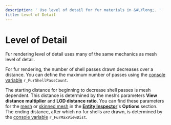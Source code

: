 ```yaml
---
description: ' Use level of detail for fur materials in &ALYlong;. '
title: Level of Detail
---
```

# Level of Detail<a name="shader-ref-fur-features-levelofdetail"></a>

Fur rendering level of detail uses many of the same mechanics as mesh level of detail\. 

For fur rendering, the number of shell passes drawn decreases over a distance\. You can define the maximum number of passes using the [console variable](shader-ref-fur-consolevariables.md) `r_FurShellPassCount`\.

The starting distance for beginning to decrease shell passes is mesh dependent\. This distance is determined by the mesh’s parameters **View distance multiplier** and **LOD distance ratio**\. You can find these parameters for the [mesh](component-static-mesh.md) or [skinned mesh](component-static-mesh.md) in the [**Entity Inspector**](component-entity-inspector.md)'s **Options** section\. The ending distance, after which no fur shells are drawn, is determined by the [console variable](shader-ref-fur-consolevariables.md) `r_FurMaxViewDist`\.